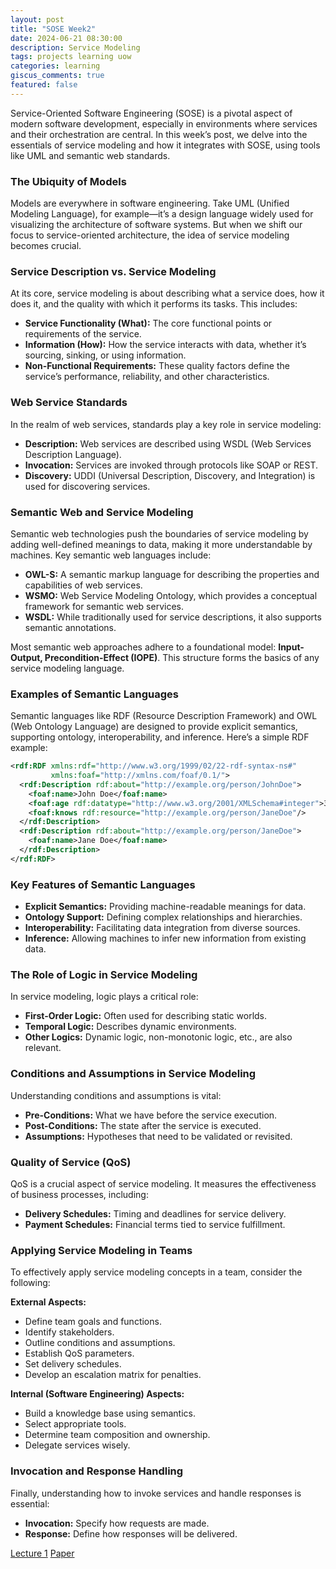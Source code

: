 ```yaml
---
layout: post
title: "SOSE Week2"
date: 2024-06-21 08:30:00
description: Service Modeling
tags: projects learning uow
categories: learning
giscus_comments: true
featured: false
---
```



Service-Oriented Software Engineering (SOSE) is a pivotal aspect of modern software development, especially in environments where services and their orchestration are central. In this week’s post, we delve into the essentials of service modeling and how it integrates with SOSE, using tools like UML and semantic web standards.

### The Ubiquity of Models

Models are everywhere in software engineering. Take UML (Unified Modeling Language), for example—it’s a design language widely used for visualizing the architecture of software systems. But when we shift our focus to service-oriented architecture, the idea of service modeling becomes crucial. 

### Service Description vs. Service Modeling

At its core, service modeling is about describing what a service does, how it does it, and the quality with which it performs its tasks. This includes:
- **Service Functionality (What):** The core functional points or requirements of the service.
- **Information (How):** How the service interacts with data, whether it’s sourcing, sinking, or using information.
- **Non-Functional Requirements:** These quality factors define the service’s performance, reliability, and other characteristics.

### Web Service Standards

In the realm of web services, standards play a key role in service modeling:
- **Description:** Web services are described using WSDL (Web Services Description Language).
- **Invocation:** Services are invoked through protocols like SOAP or REST.
- **Discovery:** UDDI (Universal Description, Discovery, and Integration) is used for discovering services.

### Semantic Web and Service Modeling

Semantic web technologies push the boundaries of service modeling by adding well-defined meanings to data, making it more understandable by machines. Key semantic web languages include:
- **OWL-S:** A semantic markup language for describing the properties and capabilities of web services.
- **WSMO:** Web Service Modeling Ontology, which provides a conceptual framework for semantic web services.
- **WSDL:** While traditionally used for service descriptions, it also supports semantic annotations.

Most semantic web approaches adhere to a foundational model: **Input-Output, Precondition-Effect (IOPE)**. This structure forms the basics of any service modeling language.

### Examples of Semantic Languages

Semantic languages like RDF (Resource Description Framework) and OWL (Web Ontology Language) are designed to provide explicit semantics, supporting ontology, interoperability, and inference. Here’s a simple RDF example:

```xml
<rdf:RDF xmlns:rdf="http://www.w3.org/1999/02/22-rdf-syntax-ns#"
         xmlns:foaf="http://xmlns.com/foaf/0.1/">
  <rdf:Description rdf:about="http://example.org/person/JohnDoe">
    <foaf:name>John Doe</foaf:name>
    <foaf:age rdf:datatype="http://www.w3.org/2001/XMLSchema#integer">30</foaf:age>
    <foaf:knows rdf:resource="http://example.org/person/JaneDoe"/>
  </rdf:Description>
  <rdf:Description rdf:about="http://example.org/person/JaneDoe">
    <foaf:name>Jane Doe</foaf:name>
  </rdf:Description>
</rdf:RDF>
```

### Key Features of Semantic Languages

- **Explicit Semantics:** Providing machine-readable meanings for data.
- **Ontology Support:** Defining complex relationships and hierarchies.
- **Interoperability:** Facilitating data integration from diverse sources.
- **Inference:** Allowing machines to infer new information from existing data.

### The Role of Logic in Service Modeling

In service modeling, logic plays a critical role:
- **First-Order Logic:** Often used for describing static worlds.
- **Temporal Logic:** Describes dynamic environments.
- **Other Logics:** Dynamic logic, non-monotonic logic, etc., are also relevant.

### Conditions and Assumptions in Service Modeling

Understanding conditions and assumptions is vital:
- **Pre-Conditions:** What we have before the service execution.
- **Post-Conditions:** The state after the service is executed.
- **Assumptions:** Hypotheses that need to be validated or revisited.

### Quality of Service (QoS)

QoS is a crucial aspect of service modeling. It measures the effectiveness of business processes, including:
- **Delivery Schedules:** Timing and deadlines for service delivery.
- **Payment Schedules:** Financial terms tied to service fulfillment.

### Applying Service Modeling in Teams

To effectively apply service modeling concepts in a team, consider the following:

**External Aspects:**
- Define team goals and functions.
- Identify stakeholders.
- Outline conditions and assumptions.
- Establish QoS parameters.
- Set delivery schedules.
- Develop an escalation matrix for penalties.

**Internal (Software Engineering) Aspects:**
- Build a knowledge base using semantics.
- Select appropriate tools.
- Determine team composition and ownership.
- Delegate services wisely.

### Invocation and Response Handling

Finally, understanding how to invoke services and handle responses is essential:
- **Invocation:** Specify how requests are made.
- **Response:** Define how responses will be delivered.

[Lecture 1](/assets/pdf/sose/2.Service%20Modelling.pdf)
[Paper](/assets/pdf/sose/The%20Business%20Service%20Representation%20Language%20-%20A%20Preliminary%20Report%20(1).pdf)